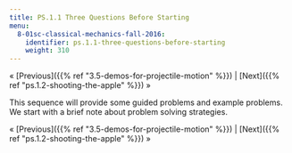 ```yaml
---
title: PS.1.1 Three Questions Before Starting
menu:
  8-01sc-classical-mechanics-fall-2016:
    identifier: ps.1.1-three-questions-before-starting
    weight: 310
---
```

« [Previous]({{% ref "3.5-demos-for-projectile-motion" %}}) | [Next]({{% ref "ps.1.2-shooting-the-apple" %}}) »

This sequence will provide some guided problems and example problems. We start with a brief note about problem solving strategies.

« [Previous]({{% ref "3.5-demos-for-projectile-motion" %}}) | [Next]({{% ref "ps.1.2-shooting-the-apple" %}}) »
